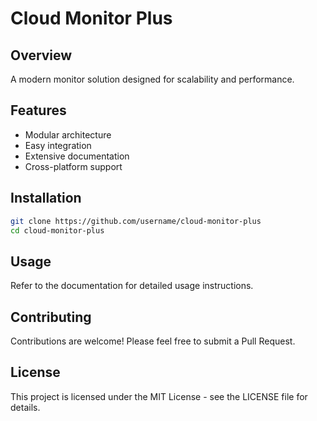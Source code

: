 # Cloud Monitor Plus

## Overview
A modern monitor solution designed for scalability and performance.

## Features
- Modular architecture
- Easy integration
- Extensive documentation
- Cross-platform support

## Installation
```bash
git clone https://github.com/username/cloud-monitor-plus
cd cloud-monitor-plus
```

## Usage
Refer to the documentation for detailed usage instructions.

## Contributing
Contributions are welcome! Please feel free to submit a Pull Request.

## License
This project is licensed under the MIT License - see the LICENSE file for details.